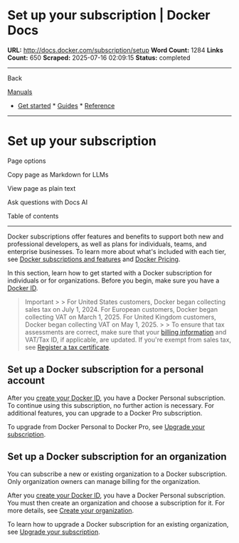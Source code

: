 # Set up your subscription | Docker Docs

**URL:** http://docs.docker.com/subscription/setup
**Word Count:** 1284
**Links Count:** 650
**Scraped:** 2025-07-16 02:09:15
**Status:** completed

---

Back

[Manuals](https://docs.docker.com/manuals/)

  * [Get started](http://docs.docker.com/get-started/)   * [Guides](http://docs.docker.com/guides/)   * [Reference](http://docs.docker.com/reference/)

* * *

# Set up your subscription

Page options

Copy page as Markdown for LLMs

View page as plain text

Ask questions with Docs AI

Table of contents

* * *

Docker subscriptions offer features and benefits to support both new and professional developers, as well as plans for individuals, teams, and enterprise businesses. To learn more about what's included with each tier, see [Docker subscriptions and features](https://docs.docker.com/subscription/details/) and [Docker Pricing](https://www.docker.com/pricing/).

In this section, learn how to get started with a Docker subscription for individuals or for organizations. Before you begin, make sure you have a [Docker ID](https://docs.docker.com/accounts/create-account/).

> Important >  > For United States customers, Docker began collecting sales tax on July 1, 2024. For European customers, Docker began collecting VAT on March 1, 2025. For United Kingdom customers, Docker began collecting VAT on May 1, 2025. >  > To ensure that tax assessments are correct, make sure that your [billing information](http://docs.docker.com/billing/details/) and VAT/Tax ID, if applicable, are updated. If you're exempt from sales tax, see [Register a tax certificate](http://docs.docker.com/billing/tax-certificate/).

## Set up a Docker subscription for a personal account

After you [create your Docker ID](https://docs.docker.com/accounts/create-account/), you have a Docker Personal subscription. To continue using this subscription, no further action is necessary. For additional features, you can upgrade to a Docker Pro subscription.

To upgrade from Docker Personal to Docker Pro, see [Upgrade your subscription](https://docs.docker.com/subscription/change/#upgrade-your-subscription).

## Set up a Docker subscription for an organization

You can subscribe a new or existing organization to a Docker subscription. Only organization owners can manage billing for the organization.

After you [create your Docker ID](https://docs.docker.com/accounts/create-account/), you have a Docker Personal subscription. You must then create an organization and choose a subscription for it. For more details, see [Create your organization](https://docs.docker.com/admin/organization/orgs/).

To learn how to upgrade a Docker subscription for an existing organization, see [Upgrade your subscription](https://docs.docker.com/subscription/change/#upgrade-your-subscription).